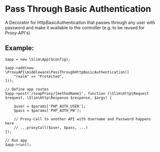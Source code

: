 # Pass Through Basic Authentication


A Decorator for HttpBasicAuthentication that passes through any user with password and make it available
to the controller (e.g. to be reused for Proxy-API's)
 
## Example:
 
 
```
$app = new \Slim\App($config);

$app->add(new \ProxyAPI\middleware\PassThroughHttpBasicAuthentication([
    "realm" => "Protected",
]));

// Define app routes
$app->post('/soapProxy/{methodName}', function (\Slim\Http\Request $request, \Slim\Http\Response $response, $args) {

    $user = $params['PHP_AUTH_USER'];
    $pass = $params['PHP_AUTH_PW'];

    // Proxy-Call to another API with Username and Password happens here
    // ...proxyCall($user, $pass, ...)
});

// Run app
$app->run();

```

